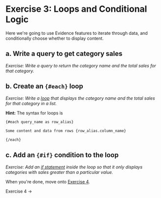 # Exercise 3: Loops and Conditional Logic

Here we're going to use Evidence features to iterate through data, and conditionally choose whether to display content.

## a. Write a query to get category sales

_Exercise: Write a query to return the category name and the total sales for that category._

<!-- here is some space for your work -->

## b. Create an `{#each}` loop

_Exercise: Write a [loop](https://docs.evidence.dev/core-concepts/loops) that displays the category name and the total sales for that category in a list._


<Alert status=info>

**Hint:** The syntax for loops is

```html
{#each query_name as row_alias}
    
Some content and data from rows {row_alias.column_name} 

{/each}
```
</Alert>

<!-- here is some space for your work -->


## c. Add an `{#if}` condition to the loop

_Exercise: Add an [if statement](https://docs.evidence.dev/core-concepts/if-else) inside the loop so that it only displays categories with sales greater than a particular value._

When you're done, move onto [Exercise 4](/exercise-4).

<BigLink href="/exercise-4" class="w-7">Exercise 4 &rarr;</BigLink>